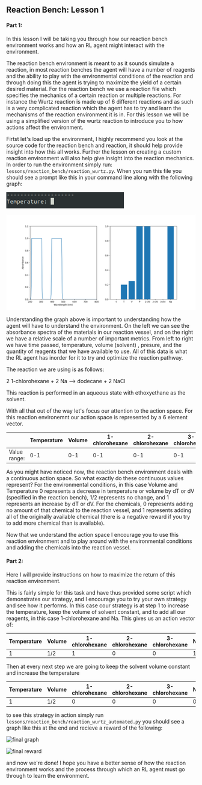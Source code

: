 ## Reaction Bench: Lesson 1

#### Part 1:

In this lesson I will be taking you through how our reaction bench environment works and how an RL agent might interact
with the environment.

The reaction bench environment is meant to as it sounds simulate a reaction, in most reaction benches the agent will
have a number of reagents and the ability to play with the environmental conditions of the reaction and through doing
this the agent is trying to maximize the yield of a certain desired material. For the reaction bench we use a reaction 
file which specifies the mechanics of a certain reaction or multiple reactions. For instance the Wurtz reaction is made
up of 6 different reactions and as such is a very complicated reaction which the agent has to try and learn the
mechanisms of the reaction environment it is in. For this lesson we will be using a simplified version of the wurtz
reaction to introduce you to how actions affect the environment.

Firtst let's load up the environment, I highly recommend you look at the source code for the reaction bench and
reaction, it should help provide insight into how this all works. Further the lesson on creating a custom reaction
environment will also help give insight into the reaction mechanics. In order to run the environment simply run: 
`lessons/reaction_bench/reaction_wurtz.py`. When you run this file you should see a prompt like this in your command
line along with the following graph:

![graph](sample_figures/tutorial/wurtz_overlap_command_0.png)

![graph](sample_figures/tutorial/wurtz_overlap_0.png)

Understanding the graph above is important to understanding how the agent will have to understand the environment.
On the left we can see the absorbance spectra of the materials in our reaction vessel, and on the right we have
a relative scale of a number of important metrics. From left to right we have time passed, temperature, volume (solvent)
, presure, and the quantity of reagents that we have available to use. All of this data is what the RL agent has inorder
for it to try and optimize the reaction pathway. 

The reaction we are using is as follows:

2 1-chlorohexane + 2 Na --> dodecane + 2 NaCl

This reaction is performed in an aqueous state with ethoxyethane as the solvent.

With all that out of the way let's focus our attention to the action space. For this reaction environemnt our action
space is represented by a 6 element vector. 

|              | Temperature | Volume | 1-chlorohexane | 2-chlorohexane | 3-chlorohexane | Na  |
|--------------|-------------|--------|----------------|----------------|----------------|-----|
| Value range: | 0-1         | 0-1    | 0-1            | 0-1            | 0-1            | 0-1 |

As you might have noticed now, the reaction bench environment deals with a continuous action space. So what exactly do
these continuous values represent? For the environmental conditions, in this case Volume and Temperature 0 represents a
decrease in temperature  or volume by dT or dV (specified in the reaction bench), 1/2 represents no change, and
1 represents an increase by dT or dV. For the chemicals, 0 represents adding no amount of that chemical to the reaction
vessel, and 1 represents adding all of the originally available chemical (there is a negative reward if you try to add
more chemical than is available). 

Now that we understand the action space I encourage you to use this reaction environment and to play around with
the environmental conditions and adding the chemicals into the reaction vessel.

#### Part 2:

Here I will provide instructions on how to maximize the return of this reaction environment.

This is fairly simple for this task and have thus provided some script which demonstrates our strategy, and I encourage
you to try your own strategy and see how it performs. In this case cour strategy is at step 1 to increase the temperature,
keep the volume of solvent constant, and to add all our reagents, in this case 1-chlorohexane and Na. This gives us an
action vector of:

| Temperature | Volume | 1-chlorohexane | 2-chlorohexane | 3-chlorohexane | Na  |
|-------------|--------|----------------|----------------|----------------|-----|
| 1         | 1/2    | 1            | 0            | 0            | 1 |

Then at every next step we are going to keep the solvent volume constant and increase the temperature

| Temperature | Volume | 1-chlorohexane | 2-chlorohexane | 3-chlorohexane | Na  |
|-------------|--------|----------------|----------------|----------------|-----|
| 1         | 1/2    | 0            | 0            | 0            | 0 |

to see this strategy in action simply run `lessons/reaction_bench/reaction_wurtz_automated.py`
you should see a graph like this at the end and recieve a reward of the following:

![final graph]()

![final reward]()

and now we're done! I hope you have a better sense of how the reaction environment works and the process through which
an RL agent must go through to learn the environment.